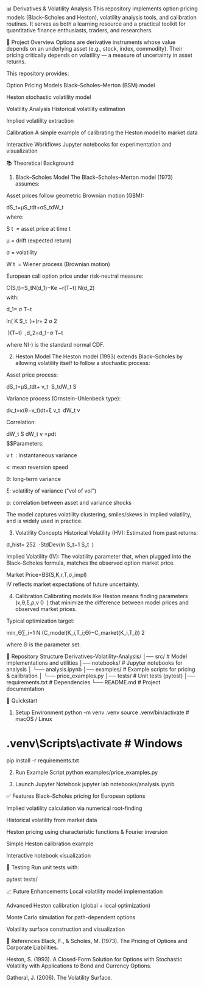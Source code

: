 📊 Derivatives & Volatility Analysis
This repository implements option pricing models (Black–Scholes and Heston), volatility analysis tools, and calibration routines. It serves as both a learning resource and a practical toolkit for quantitative finance enthusiasts, traders, and researchers.

🔎 Project Overview
Options are derivative instruments whose value depends on an underlying asset (e.g., stock, index, commodity). Their pricing critically depends on volatility — a measure of uncertainty in asset returns.

This repository provides:

Option Pricing Models
Black–Scholes–Merton (BSM) model

Heston stochastic volatility model

Volatility Analysis
Historical volatility estimation

Implied volatility extraction

Calibration
A simple example of calibrating the Heston model to market data

Interactive Workflows
Jupyter notebooks for experimentation and visualization

📚 Theoretical Background
1. Black–Scholes Model
The Black–Scholes–Merton model (1973) assumes:

Asset prices follow geometric Brownian motion (GBM):

dS_t=μS_tdt+σS_tdW_t
$$$$where:

S 
t
​
  = asset price at time t

μ = drift (expected return)

σ = volatility

W 
t
​
  = Wiener process (Brownian motion)

European call option price under risk-neutral measure:

C(S,t)=S_tN(d_1)−Ke 
−r(T−t)
 N(d_2)
$$$$with:

d_1= 
σ 
T−t
​
 
ln( 
K
S_t
​
 )+(r+ 
2
σ 
2
 
​
 )(T−t)
​
 ,d_2=d_1−σ 
T−t
​
 
$$$$where N(⋅) is the standard normal CDF.

2. Heston Model
The Heston model (1993) extends Black–Scholes by allowing volatility itself to follow a stochastic process:

Asset price process:

dS_t=μS_tdt+ 
v_t
​
 S_tdW_t 
S
 
$$$$

Variance process (Ornstein–Uhlenbeck type):

dv_t=κ(θ−v_t)dt+ξ 
v_t
​
 dW_t 
v
 
$$$$

Correlation:

dW_t 
S
 dW_t 
v
 =ρdt
$$$$
$$Parameters:

v 
t
​
 : instantaneous variance

κ: mean reversion speed

θ: long-term variance

ξ: volatility of variance ("vol of vol")

ρ: correlation between asset and variance shocks

The model captures volatility clustering, smiles/skews in implied volatility, and is widely used in practice.

3. Volatility Concepts
Historical Volatility (HV): Estimated from past returns:

σ_hist= 
252
​
 ⋅StdDev(ln 
S_t−1
S_t
​
 )
$$$$

Implied Volatility (IV): The volatility parameter that, when plugged into the Black–Scholes formula, matches the observed option market price.

Market Price=BS(S,K,r,T,σ_impl)
$$$$IV reflects market expectations of future uncertainty.

4. Calibration
Calibrating models like Heston means finding parameters (κ,θ,ξ,ρ,v 
0
​
 ) that minimize the difference between model prices and observed market prices.

Typical optimization target:

min_Θ∑_i=1 
N
 (C_model(K_i,T_i;Θ)−C_market(K_i,T_i)) 
2
 
$$$$where Θ is the parameter set.

📂 Repository Structure
Derivatives-Volatility-Analysis/
│── src/                # Model implementations and utilities
│── notebooks/          # Jupyter notebooks for analysis
│   └── analysis.ipynb
│── examples/           # Example scripts for pricing & calibration
│   └── price_examples.py
│── tests/              # Unit tests (pytest)
│── requirements.txt    # Dependencies
└── README.md           # Project documentation


🚀 Quickstart
1. Setup Environment
python -m venv .venv
source .venv/bin/activate   # macOS / Linux
# .venv\Scripts\activate      # Windows
pip install -r requirements.txt


2. Run Example Script
python examples/price_examples.py


3. Launch Jupyter Notebook
jupyter lab notebooks/analysis.ipynb


✅ Features
Black–Scholes pricing for European options

Implied volatility calculation via numerical root-finding

Historical volatility from market data

Heston pricing using characteristic functions & Fourier inversion

Simple Heston calibration example

Interactive notebook visualization

🧪 Testing
Run unit tests with:

pytest tests/


📈 Future Enhancements
Local volatility model implementation

Advanced Heston calibration (global + local optimization)

Monte Carlo simulation for path-dependent options

Volatility surface construction and visualization

📖 References
Black, F., & Scholes, M. (1973). The Pricing of Options and Corporate Liabilities.

Heston, S. (1993). A Closed-Form Solution for Options with Stochastic Volatility with Applications to Bond and Currency Options.

Gatheral, J. (2006). The Volatility Surface.
